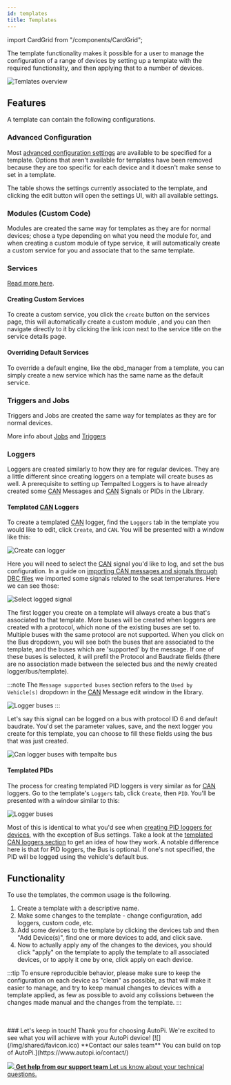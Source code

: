 ```yaml
---
id: templates
title: Templates
---
```

import CardGrid from "/components/CardGrid";

The template functionality makes it possible for a user to manage the configuration of a range of devices by 
setting up a template with the required functionality, and then applying that to a number of devices.

![Temlates overview](/img/cloud/device_management/templates/template_overview.png)

## Features
A template can contain the following configurations.

### Advanced Configuration
Most [advanced configuration settings](/cloud/device_management/advanced_settings/autopi_tmu_cm4/index.md) are available to be specified for a template. Options that aren't available for templates have been removed because they are too specific for each device and it doesn't make sense to set in a template.

The table shows the settings currently associated to the template, and clicking the edit button will open the settings UI, with all available settings.

### Modules (Custom Code)
Modules are created the same way for templates as they are for normal devices; chose a type depending on what you need the module for, and when creating a custom module of type service, it will automatically create a custom service for you and associate that to the same template.

### Services
[Read more here](/cloud/device_management/services/index.md).

#### Creating Custom Services
To create a custom service, you click the `create` button on the services page, this will automatically create a custom module , and you can then navigate directly to it by clicking the link icon next to the service title on the service details page.

#### Overriding Default Services
To override a default engine, like the obd_manager from a template, you can simply create a new service which has the same name as the default service.

### Triggers and Jobs
Triggers and Jobs are created the same way for templates as they are for normal devices.

More info about [Jobs](/cloud/device_management/jobs.md) and [Triggers](/cloud/device_management/triggers/a_guide_to_triggers.md)

### Loggers
Loggers are created similarly to how they are for regular devices. They are a little different since creating loggers on a template will create buses
as well. A prerequisite to setting up Tempalted Loggers is to have already created some [CAN](https://www.autopi.io/hardware/autopi-canfd-pro) Messages and [CAN](https://www.autopi.io/hardware/autopi-canfd-pro) Signals or PIDs in the Library.

#### Templated [CAN](https://www.autopi.io/hardware/autopi-canfd-pro) Loggers
To create a templated [CAN](https://www.autopi.io/hardware/autopi-canfd-pro) logger, find the `Loggers` tab in the template you would like to edit, click `Create`, and `CAN`. You will be presented
with a window like this:

![Create can logger](/img/cloud/device_management/templates/template_create_can_logger.png)

Here you will need to select the [CAN](https://www.autopi.io/hardware/autopi-canfd-pro) signal you'd like to log, and set the bus configuration. In a guide on 
[importing CAN messages and signals through DBC files](/cloud/obd_library/library.md#importing-library-items-from-files) 
we imported some signals related to the seat temperatures. Here we can see those:

![Select logged signal](/img/cloud/device_management/templates/template_select_logged_signal.png)

The first logger you create on a template will always create a bus that's associated to that template. More buses will be created when loggers
are created with a protocol, which none of the existing buses are set to. Multiple buses with the same protocol are not supported. When you click 
on the Bus dropdown, you will see both the buses that are associated to the template, and the buses which are 'supported' by the message. If one
of these buses is selected, it will prefil the Protocol and Baudrate fields (there are no association made between the selected bus and the newly
created logger/bus/template).

:::note
The `Message supported buses` section refers to the `Used by Vehicle(s)` dropdown in the [CAN](https://www.autopi.io/hardware/autopi-canfd-pro) Message edit window in the library.

  ![Logger buses](/img/cloud/device_management/templates/template_can_logger_buses.png)
:::

Let's say this signal can be logged on a bus with protocol ID 6 and default baudrate. You'd set the parameter values, save, and the next logger you
create for this template, you can choose to fill these fields using the bus that was just created.

![Can logger buses with tempalte bus](/img/cloud/device_management/templates/template_can_logger_buses_with_template_bus.png)

#### Templated PIDs
The process for creating templated PID loggers is very similar as for [CAN](https://www.autopi.io/hardware/autopi-canfd-pro) loggers. Go to the template's `Loggers` tab, click `Create`, then `PID`. 
You'll be presented with a window similar to this:

![Logger buses](/img/cloud/device_management/templates/template_create_pid_logger.png)

Most of this is identical to what you'd see when [creating PID loggers for devices](/cloud/obd-ii/create-pid-loggers/#creating-the-logger), with
the exception of Bus settings. Take a look at the [templated CAN loggers section](/cloud/device_management/templates/#templated-can-loggers) to get
an idea of how they work. A notable difference here is that for PID loggers, the Bus is optional. If one's not specified, the PID will be logged
using the vehicle's default bus.

## Functionality

To use the templates, the common usage is the following.

1. Create a template with a descriptive name.
2. Make some changes to the template - change configuration, add loggers, custom code, etc.
3. Add some devices to the template by clicking the devices tab and then "Add Device(s)", find one or more devices to add, and click save.
4. Now to actually apply any of the changes to the devices, you should click "apply" on the template to apply the template to all associated devices, or to apply it one by one, click apply on each device.

:::tip
To ensure reproducible behavior, please make sure to keep the configuration on each device as "clean" as possible, as that will make it easier to manage, and try to keep manual changes to devices with a template applied, as few as possible to avoid any colissions between the changes made manual and the changes from the template.
:::


<br>
</br>
### Let's keep in touch!
Thank you for choosing AutoPi. We're excited to see what you will achieve with your AutoPi device! 
<CardGrid home>
[![](/img/shared/favicon.ico) **Contact our sales team** You can build on top of AutoPi.](https://www.autopi.io/contact/)

[![](/img/shared/support_icon.png) **Get help from our support team** Let us know about your technical questions.](https://www.autopi.io/support/)

</CardGrid>